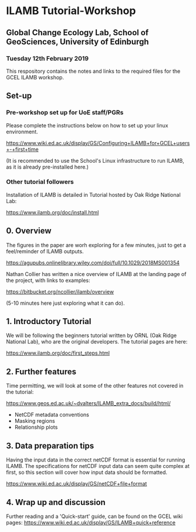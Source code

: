 # ILAMB Tutorial-Workshop 

## Global Change Ecology Lab, School of GeoSciences, University of Edinburgh

### Tuesday 12th February 2019

This respository contains the notes and links to the required files for the GCEL ILAMB workshop.

## Set-up

### Pre-workshop set up for UoE staff/PGRs

Please complete the instructions below on how to set up your linux environment.

https://www.wiki.ed.ac.uk/display/GS/Configuring+ILAMB+for+GCEL+users+-+first+time

(It is recommended to use the School's Linux infrastructure to run ILAMB, as it is already pre-installed here.)

### Other tutorial followers

Installation of ILAMB is detailed in Tutorial hosted by Oak Ridge National Lab:

https://www.ilamb.org/doc/install.html

## 0. Overview

The figures in the paper are worh exploring for a few minutes, just to get a feel/reminder of ILAMB outputs.

https://agupubs.onlinelibrary.wiley.com/doi/full/10.1029/2018MS001354

Nathan Collier has written a nice overview of ILAMB at the landing page of the project, with links to examples:

https://bitbucket.org/ncollier/ilamb/overview

(5-10 minutes here just exploring what it can do).

## 1. Introductory Tutorial

We will be following the beginners tutorial written by ORNL (Oak Ridge National Lab), who are the original developers. The tutorial pages are here:

https://www.ilamb.org/doc/first_steps.html

## 2. Further features

Time permitting, we will look at some of the other features not covered in the tutorial:

https://www.geos.ed.ac.uk/~dvalters/ILAMB_extra_docs/build/html/

 - NetCDF metadata conventions
 - Masking regions
 - Relationship plots

## 3. Data preparation tips

Having the input data in the correct netCDF format is essential for running ILAMB. The specifications for netCDF input data can seem quite complex at first, so this section will cover how input data should be formatted.

https://www.wiki.ed.ac.uk/display/GS/netCDF+file+format

## 4. Wrap up and discussion

Further reading and a 'Quick-start' guide, can be found on the GCEL wiki pages: https://www.wiki.ed.ac.uk/display/GS/ILAMB+quick+reference


